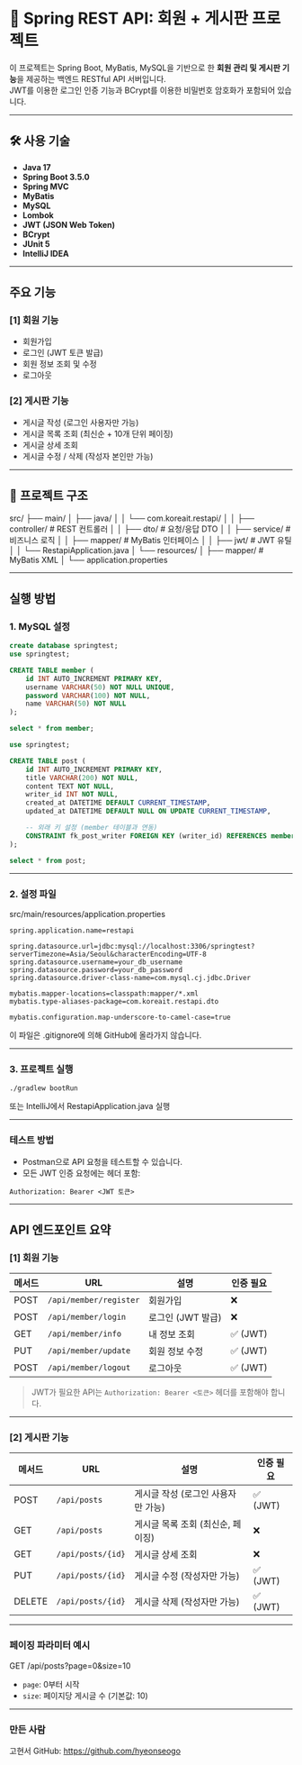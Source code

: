 # 📘 Spring REST API: 회원 + 게시판 프로젝트

이 프로젝트는 Spring Boot, MyBatis, MySQL을 기반으로 한 **회원 관리 및 게시판 기능**을 제공하는 백엔드 RESTful API 서버입니다.  
JWT를 이용한 로그인 인증 기능과 BCrypt를 이용한 비밀번호 암호화가 포함되어 있습니다.

---

## 🛠️ 사용 기술

- **Java 17**
- **Spring Boot 3.5.0**
- **Spring MVC**
- **MyBatis**
- **MySQL**
- **Lombok**
- **JWT (JSON Web Token)**
- **BCrypt**
- **JUnit 5**
- **IntelliJ IDEA**

---

## 주요 기능

### [1] 회원 기능

- 회원가입
- 로그인 (JWT 토큰 발급)
- 회원 정보 조회 및 수정
- 로그아웃

### [2] 게시판 기능

- 게시글 작성 (로그인 사용자만 가능)
- 게시글 목록 조회 (최신순 + 10개 단위 페이징)
- 게시글 상세 조회
- 게시글 수정 / 삭제 (작성자 본인만 가능)

---

## 📁 프로젝트 구조

src/
├── main/
│ ├── java/
│ │ └── com.koreait.restapi/
│ │ ├── controller/ # REST 컨트롤러
│ │ ├── dto/ # 요청/응답 DTO
│ │ ├── service/ # 비즈니스 로직
│ │ ├── mapper/ # MyBatis 인터페이스
│ │ ├── jwt/ # JWT 유틸
│ │ └── RestapiApplication.java
│ └── resources/
│ ├── mapper/ # MyBatis XML
│ └── application.properties

---

## 실행 방법

### 1. MySQL 설정

```sql
create database springtest;
use springtest;

CREATE TABLE member (
    id INT AUTO_INCREMENT PRIMARY KEY,
    username VARCHAR(50) NOT NULL UNIQUE,
    password VARCHAR(100) NOT NULL,
    name VARCHAR(50) NOT NULL
);

select * from member;

use springtest;

CREATE TABLE post (
    id INT AUTO_INCREMENT PRIMARY KEY,
    title VARCHAR(200) NOT NULL,
    content TEXT NOT NULL,
    writer_id INT NOT NULL,
    created_at DATETIME DEFAULT CURRENT_TIMESTAMP,
    updated_at DATETIME DEFAULT NULL ON UPDATE CURRENT_TIMESTAMP,

    -- 외래 키 설정 (member 테이블과 연동)
    CONSTRAINT fk_post_writer FOREIGN KEY (writer_id) REFERENCES member(id) ON DELETE CASCADE
);

select * from post;

```

---

### 2. 설정 파일
src/main/resources/application.properties
```
spring.application.name=restapi

spring.datasource.url=jdbc:mysql://localhost:3306/springtest?serverTimezone=Asia/Seoul&characterEncoding=UTF-8
spring.datasource.username=your_db_username
spring.datasource.password=your_db_password
spring.datasource.driver-class-name=com.mysql.cj.jdbc.Driver

mybatis.mapper-locations=classpath:mapper/*.xml
mybatis.type-aliases-package=com.koreait.restapi.dto

mybatis.configuration.map-underscore-to-camel-case=true
```
이 파일은 .gitignore에 의해 GitHub에 올라가지 않습니다.

---

### 3. 프로젝트 실행
```
./gradlew bootRun
```
또는 IntelliJ에서 RestapiApplication.java 실행

---

### 테스트 방법
- Postman으로 API 요청을 테스트할 수 있습니다.
- 모든 JWT 인증 요청에는 헤더 포함:
```
Authorization: Bearer <JWT 토큰>
```
---
## API 엔드포인트 요약

### [1] 회원 기능

| 메서드 | URL                         | 설명                         | 인증 필요 |
|--------|------------------------------|------------------------------|-----------|
| POST   | `/api/member/register`       | 회원가입                     | ❌        |
| POST   | `/api/member/login`          | 로그인 (JWT 발급)            | ❌        |
| GET    | `/api/member/info`           | 내 정보 조회                 | ✅ (JWT)  |
| PUT    | `/api/member/update`         | 회원 정보 수정               | ✅ (JWT)  |
| POST   | `/api/member/logout`         | 로그아웃                     | ✅ (JWT)  |

>  JWT가 필요한 API는 `Authorization: Bearer <토큰>` 헤더를 포함해야 합니다.

---

###  [2] 게시판 기능

| 메서드 | URL                   | 설명                                  | 인증 필요 |
|--------|------------------------|---------------------------------------|-----------|
| POST   | `/api/posts`           | 게시글 작성 (로그인 사용자만 가능)    | ✅ (JWT)  |
| GET    | `/api/posts`           | 게시글 목록 조회 (최신순, 페이징)     | ❌        |
| GET    | `/api/posts/{id}`      | 게시글 상세 조회                       | ❌        |
| PUT    | `/api/posts/{id}`      | 게시글 수정 (작성자만 가능)           | ✅ (JWT)  |
| DELETE | `/api/posts/{id}`      | 게시글 삭제 (작성자만 가능)           | ✅ (JWT)  |

---

### 페이징 파라미터 예시

GET /api/posts?page=0&size=10

- `page`: 0부터 시작
- `size`: 페이지당 게시글 수 (기본값: 10)

---

### 만든 사람
고현서
GitHub: https://github.com/hyeonseogo






